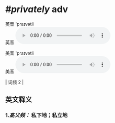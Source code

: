 # ***\#privately*** adv
英音 'praɪvətli  
英音
<audio src="./media/privately-B.aac" controls="controls"></audio>

美音 'praɪvətli  
美音
<audio src="./media/privately.aac" controls="controls"></audio>



| 词频 2 |  

英文释义
---
### 1.*高义频：* **私下地；私立地**  


